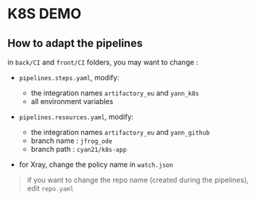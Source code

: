 
# K8S DEMO

## How to adapt the pipelines 

in `back/CI` and `front/CI` folders, you may want to change :

* `pipelines.steps.yaml`, modify: 
    * the integration names `artifactory_eu` and  `yann_k8s`
    * all environment variables 
          
* `pipelines.resources.yaml`, modify:
    * the integration names `artifactory_eu` and  `yann_github`
    * branch name : `jfrog_ode`
    * branch path : `cyan21/k8s-app`
    
* for Xray, change the policy name in `watch.json`

> if you want to change the repo name (created during the pipelines), edit `repo.yaml`